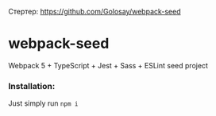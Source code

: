 Стертер: https://github.com/Golosay/webpack-seed

# webpack-seed
Webpack 5 + TypeScript + Jest + Sass + ESLint seed project

### Installation:

Just simply run `npm i`
